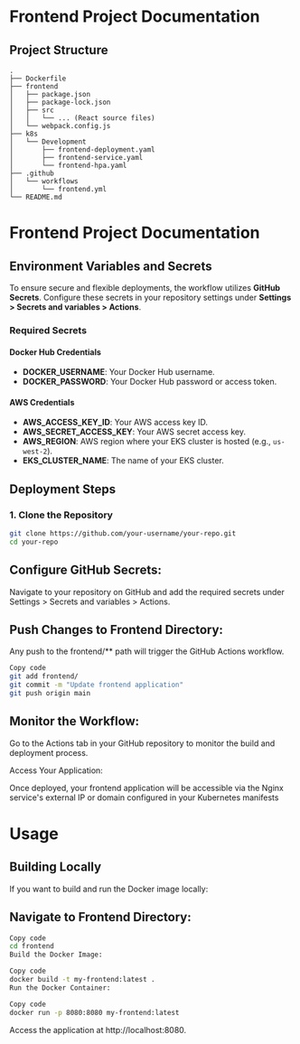 # Frontend Project Documentation

## Project Structure

```plaintext
.
├── Dockerfile
├── frontend
│   ├── package.json
│   ├── package-lock.json
│   ├── src
│   │   └── ... (React source files)
│   └── webpack.config.js
├── k8s
│   └── Development
│       ├── frontend-deployment.yaml
│       ├── frontend-service.yaml
│       └── frontend-hpa.yaml
├── .github
│   └── workflows
│       └── frontend.yml
└── README.md
```

# Frontend Project Documentation

## Environment Variables and Secrets

To ensure secure and flexible deployments, the workflow utilizes **GitHub Secrets**. Configure these secrets in your repository settings under **Settings > Secrets and variables > Actions**.

### Required Secrets

#### Docker Hub Credentials

- **DOCKER_USERNAME**: Your Docker Hub username.
- **DOCKER_PASSWORD**: Your Docker Hub password or access token.

#### AWS Credentials

- **AWS_ACCESS_KEY_ID**: Your AWS access key ID.
- **AWS_SECRET_ACCESS_KEY**: Your AWS secret access key.
- **AWS_REGION**: AWS region where your EKS cluster is hosted (e.g., `us-west-2`).
- **EKS_CLUSTER_NAME**: The name of your EKS cluster.

## Deployment Steps

### 1. Clone the Repository

```bash
git clone https://github.com/your-username/your-repo.git
cd your-repo
```
## Configure GitHub Secrets:

Navigate to your repository on GitHub and add the required secrets under Settings > Secrets and variables > Actions.

## Push Changes to Frontend Directory:

Any push to the frontend/** path will trigger the GitHub Actions workflow.

```bash
Copy code
git add frontend/
git commit -m "Update frontend application"
git push origin main
```
## Monitor the Workflow:

Go to the Actions tab in your GitHub repository to monitor the build and deployment process.

Access Your Application:

Once deployed, your frontend application will be accessible via the Nginx service's external IP or domain configured in your Kubernetes manifests
# Usage
## Building Locally
If you want to build and run the Docker image locally:

## Navigate to Frontend Directory:

```bash
Copy code
cd frontend
Build the Docker Image:
```
```bash
Copy code
docker build -t my-frontend:latest .
Run the Docker Container:
```
```bash
Copy code
docker run -p 8080:8080 my-frontend:latest
```
Access the application at http://localhost:8080.